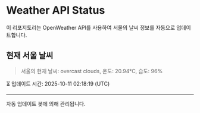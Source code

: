 
# Weather API Status

이 리포지토리는 OpenWeather API를 사용하여 서울의 날씨 정보를 자동으로 업데이트합니다.

## 현재 서울 날씨
> 서울의 현재 날씨: overcast clouds, 온도: 20.94°C, 습도: 96%

⏳ 업데이트 시간: 2025-10-11 02:18:19 (UTC)

---
자동 업데이트 봇에 의해 관리됩니다.
